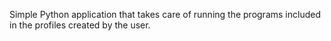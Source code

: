 Simple Python application that takes care of running the programs included in the profiles created by the user.